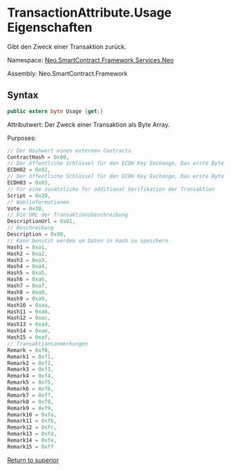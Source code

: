 # TransactionAttribute.Usage Eigenschaften

Gibt den Zweck einer Transaktion zurück.

Namespace: [Neo.SmartContract.Framework.Services.Neo](../../neo.md)

Assembly: Neo.SmartContract.Framework

## Syntax

```c#
public extern byte Usage {get;}
```

Attributwert: Der Zweck einer Transaktion als Byte Array.

Purposes:

```c#
// Der Hashwert eines externen Contracts
ContractHash = 0x00,
// Der öffentliche Schlüssel für den ECDH Key Exchange, Das erste Byte des öffentlichen Schlüssels besteht aus 0x02
ECDH02 = 0x02,
// Der öffentliche Schlüssel für den ECDH Key Exchange, Das erste Byte des öffentlichen Schlüssels besteht aus 0x03
ECDH03 = 0x03,
// Für eine zusätzliche for additional Verifikation der Transaktion
Script = 0x20,
// Wahlinformationen
Vote = 0x30,
// Die URL der Transaktionsbeschreibung 
DescriptionUrl = 0x81,
// Beschreibung
Description = 0x90,
// Kann benutzt werden um Daten in Hash zu speichern
Hash1 = 0xa1,
Hash2 = 0xa2,
Hash3 = 0xa3,
Hash4 = 0xa4,
Hash5 = 0xa5,
Hash6 = 0xa6,
Hash7 = 0xa7,
Hash8 = 0xa8,
Hash9 = 0xa9,
Hash10 = 0xaa,
Hash11 = 0xab,
Hash12 = 0xac,
Hash13 = 0xad,
Hash14 = 0xae,
Hash15 = 0xaf,
// Transaktionsanmerkungen
Remark = 0xf0,
Remark1 = 0xf1,
Remark2 = 0xf2,
Remark3 = 0xf3,
Remark4 = 0xf4,
Remark5 = 0xf5,
Remark6 = 0xf6,
Remark7 = 0xf7,
Remark8 = 0xf8,
Remark9 = 0xf9,
Remark10 = 0xfa,
Remark11 = 0xfb,
Remark12 = 0xfc,
Remark13 = 0xfd,
Remark14 = 0xfe,
Remark15 = 0xff
```



[Return to superior](../TransactionAttribute.md)


